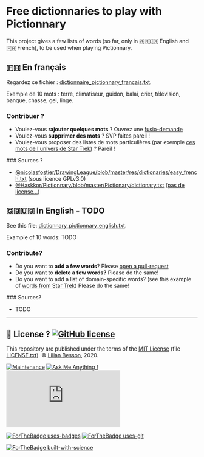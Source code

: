 # Free dictionnaries to play with Pictionnary

This project gives a few lists of words (so far, only in :gb::us: English and :fr: French), to be used when playing Pictionnary.

## :fr: En français
Regardez ce fichier : [dictionnaire_pictionnary_francais.txt](dictionnaire_pictionnary_francais.txt).

Exemple de 10 mots : terre, climatiseur, guidon, balai, crier, télévision, banque, chasse, gel, linge.

### Contribuer ?
- Voulez-vous **rajouter quelques mots** ? Ouvrez une [fusio-demande](TODO)
- Voulez-vous **supprimer des mots** ? SVP faites pareil !
- Voulez-vous proposer des listes de mots particulières (par exemple [ces mots de l'univers de Star Trek](https://github.com/coco33920/Star-Trek-Pictionnary/blob/master/startrek_pictionnary_en.txt)) ? Pareil !

### Sources ?
- [@nicolasfostier/DrawingLeague/blob/master/res/dictionaries/easy_french.txt](https://github.com/nicolasfostier/DrawingLeague/blob/master/res/dictionaries/easy_french.txt) (sous licence GPLv3.0)
- [@Haskkor/Pictionnary/blob/master/Pictionary/dictionary.txt](https://github.com/Haskkor/Pictionnary/blob/master/Pictionary/dictionary.txt) ([pas de license...](https://github.com/Haskkor/Pictionnary/issues/1))

## :gb::us: In English - TODO

See this file: [dictionnary_pictionnary_english.txt](dictionnary_pictionnary_english.txt).

Example of 10 words: TODO

### Contribute?
- Do you want to **add a few words**? Please [open a pull-request](TODO)
- Do you want to **delete a few words?** Please do the same!
- Do you want to add a list of domain-specific words? (see this example of [words from Star Trek](https://github.com/coco33920/Star-Trek-Pictionnary/blob/master/startrek_pictionnary_en.txt)) Please do the same!

### Sources?
- TODO

---

## :scroll: License ? [![GitHub license](https://img.shields.io/github/license/Naereen/Free-dictionnaries-for-Pictionnary.svg)](https://github.com/Naereen/Free-dictionnaries-for-Pictionnary/blob/master/LICENSE)
This repository are published under the terms of the [MIT License](https://lbesson.mit-license.org/) (file [LICENSE.txt](LICENSE.txt)).
© [Lilian Besson](https://GitHub.com/Naereen), 2020.

[![Maintenance](https://img.shields.io/badge/Maintained%3F-yes-green.svg)](https://GitHub.com/Naereen/Free-dictionnaries-for-Pictionnary/graphs/commit-activity)
[![Ask Me Anything !](https://img.shields.io/badge/Ask%20me-anything-1abc9c.svg)](https://GitHub.com/Naereen/ama)
[![Analytics](https://ga-beacon.appspot.com/UA-38514290-17/github.com/Naereen/Free-dictionnaries-for-Pictionnary/README.md?pixel)](https://GitHub.com/Naereen/Free-dictionnaries-for-Pictionnary/)

[![ForTheBadge uses-badges](http://ForTheBadge.com/images/badges/uses-badges.svg)](http://ForTheBadge.com)
[![ForTheBadge uses-git](http://ForTheBadge.com/images/badges/uses-git.svg)](https://GitHub.com/)

[![ForTheBadge built-with-science](http://ForTheBadge.com/images/badges/built-with-science.svg)](https://GitHub.com/Naereen/)
